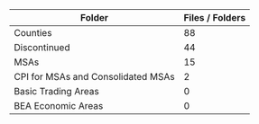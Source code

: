 | Folder                             |   Files / Folders |
|------------------------------------|-------------------|
| Counties                           |                88 |
| Discontinued                       |                44 |
| MSAs                               |                15 |
| CPI for MSAs and Consolidated MSAs |                 2 |
| Basic Trading Areas                |                 0 |
| BEA Economic Areas                 |                 0 |